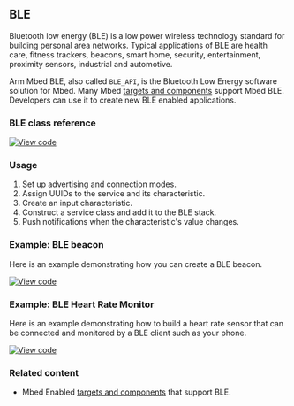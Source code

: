 ## BLE

Bluetooth low energy (BLE) is a low power wireless technology standard for building personal area networks. Typical applications of BLE are health care, fitness trackers, beacons, smart home, security, entertainment, proximity sensors, industrial and automotive.

Arm Mbed BLE, also called `BLE_API`, is the Bluetooth Low Energy software solution for Mbed. Many Mbed <a href="https://os.mbed.com/platforms/?mbed-enabled=15&connectivity=3" target="_blank">targets and components</a> support Mbed BLE. Developers can use it to create new BLE enabled applications.

### BLE class reference

[![View code](https://www.mbed.com/embed/?type=library)](https://os.mbed.com/docs/v5.6/mbed-os-api-doxy/class_b_l_e.html)

### Usage

1. Set up advertising and connection modes.
1. Assign UUIDs to the service and its characteristic.
1. Create an input characteristic.
1. Construct a service class and add it to the BLE stack.
1. Push notifications when the characteristic's value changes.

### Example: BLE beacon

Here is an example demonstrating how you can create a BLE beacon.

[![View code](https://www.mbed.com/embed/?url=https://os.mbed.com/teams/mbed-os-examples/code/mbed-os-example-ble-Beacon/)](https://os.mbed.com/teams/mbed-os-examples/code/mbed-os-example-ble-Beacon/file/abc2d39dfdde/source/main.cpp)

### Example: BLE Heart Rate Monitor

Here is an example demonstrating how to build a heart rate sensor that can be connected and monitored by a BLE client such as your phone.

[![View code](https://www.mbed.com/embed/?url=https://os.mbed.com/teams/mbed-os-examples/code/mbed-os-example-ble-HeartRate/)](https://os.mbed.com/teams/mbed-os-examples/code/mbed-os-example-ble-HeartRate/file/b36aa157781d/source/main.cpp)

### Related content

- Mbed Enabled <a href="https://os.mbed.com/platforms/?mbed-enabled=15&connectivity=3" target="_blank">targets and components</a> that support BLE.
